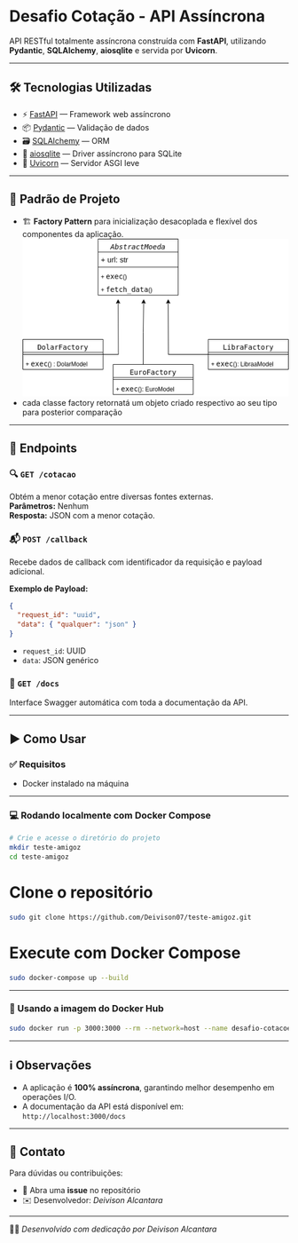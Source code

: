 # Desafio Cotação - API Assíncrona

API RESTful totalmente assíncrona construída com **FastAPI**, utilizando **Pydantic**, **SQLAlchemy**, **aiosqlite** e servida por **Uvicorn**.

---

## 🛠 Tecnologias Utilizadas

- ⚡ [FastAPI](https://fastapi.tiangolo.com/) — Framework web assíncrono  
- 📦 [Pydantic](https://pydantic.dev/) — Validação de dados  
- 🗃 [SQLAlchemy](https://www.sqlalchemy.org/) — ORM  
- 🔄 [aiosqlite](https://github.com/jreese/aiosqlite) — Driver assíncrono para SQLite  
- 🚀 [Uvicorn](https://www.uvicorn.org/) — Servidor ASGI leve  

---

## 🧱 Padrão de Projeto

- 🏗 **Factory Pattern** para inicialização desacoplada e flexível dos componentes da aplicação.
![Diagrama Arquitetural](diagrama.png)
- cada classe factory retornatá um objeto criado respectivo ao seu tipo para posterior comparação
---

## 📌 Endpoints

### 🔍 `GET /cotacao`

Obtém a menor cotação entre diversas fontes externas.  
**Parâmetros:** Nenhum  
**Resposta:** JSON com a menor cotação.

### 📬 `POST /callback`

Recebe dados de callback com identificador da requisição e payload adicional.

**Exemplo de Payload:**

```json
{
  "request_id": "uuid",
  "data": { "qualquer": "json" }
}
```

- `request_id`: UUID  
- `data`: JSON genérico  

### 📄 `GET /docs`

Interface Swagger automática com toda a documentação da API.

---

## ▶️ Como Usar

### ✅ Requisitos

- Docker instalado na máquina

---

### 💻 Rodando localmente com Docker Compose

```bash
# Crie e acesse o diretório do projeto
mkdir teste-amigoz
cd teste-amigoz
```

# Clone o repositório
```bash
sudo git clone https://github.com/Deivison07/teste-amigoz.git
```
# Execute com Docker Compose
```bash
sudo docker-compose up --build
```

---

### 🐳 Usando a imagem do Docker Hub

```bash
sudo docker run -p 3000:3000 --rm --network=host --name desafio-cotacoes deivisonalc/teste-amigoz
```

---

## ℹ️ Observações

- A aplicação é **100% assíncrona**, garantindo melhor desempenho em operações I/O.
- A documentação da API está disponível em: `http://localhost:3000/docs`

---

## 🤝 Contato

Para dúvidas ou contribuições:

- 💬 Abra uma **issue** no repositório
- ✉️ Desenvolvedor: *Deivison Alcantara*

---

🧑‍💻 *Desenvolvido com dedicação por Deivison Alcantara*
